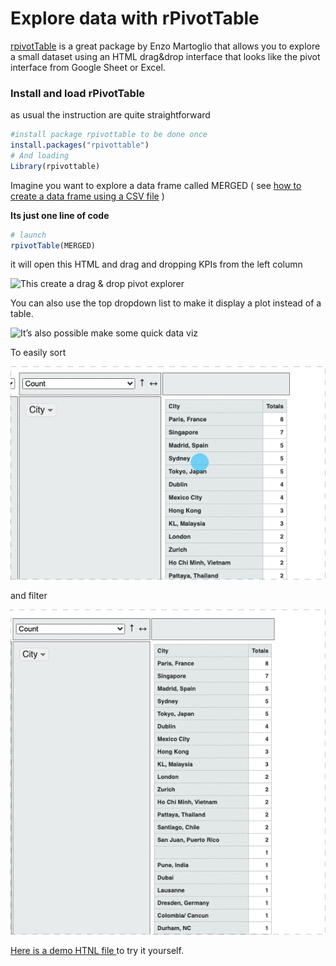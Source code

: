 # Explore data with rPivotTable

[rpivotTable](https://cran.r-project.org/web/packages/rpivotTable/vignettes/rpivotTableIntroduction.html)  is a great package by Enzo Martoglio that allows you to explore a small dataset using an HTML drag&drop interface that looks like the pivot interface from Google Sheet or Excel.

### Install and load rPivotTable <a id="4-explore-crawled-data-with-rpivottable"></a>

as usual the instruction are quite straightforward

```r
#install package rpivottable to be done once
install.packages("rpivottable")
# And loading 
Library(rpivottable)
```

Imagine you want to explore a data frame called MERGED \( see  [how to create a data frame using a CSV file](export-data/send-and-read-seo-data-to-excel.md#read-your-data-from-a-csv) \)

**Its just one line of code**

```r
# launch 
rpivotTable(MERGED)
```

it will open this HTML and drag and dropping KPIs from the left column

![This create a drag &amp; drop pivot explorer](https://www.gokam.co.uk/wp-content/uploads/2020/08/LgfVsFu6NL.gif)

You can also use the top dropdown list to make it display a plot instead of a table.

![It&#x2019;s also possible make some quick data viz](https://www.gokam.co.uk/wp-content/uploads/2020/08/UmtYC25Kdh.gif)

To easily sort

![](.gitbook/assets/sort.gif)

and filter

![](.gitbook/assets/filter.gif)



[Here is a demo HTNL file ](https://www.gokam.co.uk/rpivottable.html)to try it yourself.

